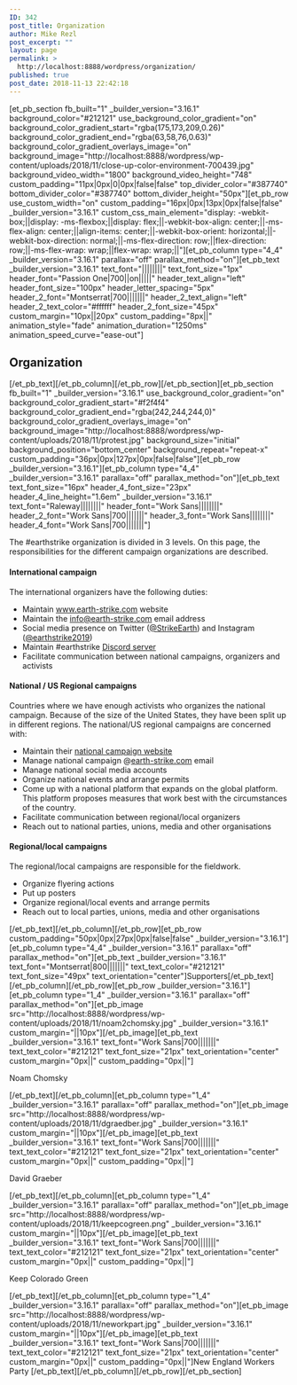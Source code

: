 ```yaml
---
ID: 342
post_title: Organization
author: Mike Rezl
post_excerpt: ""
layout: page
permalink: >
  http://localhost:8888/wordpress/organization/
published: true
post_date: 2018-11-13 22:42:18
---
```

[et_pb_section fb_built="1" _builder_version="3.16.1" background_color="#212121" use_background_color_gradient="on" background_color_gradient_start="rgba(175,173,209,0.26)" background_color_gradient_end="rgba(63,58,76,0.63)" background_color_gradient_overlays_image="on" background_image="http://localhost:8888/wordpress/wp-content/uploads/2018/11/close-up-color-environment-700439.jpg" background_video_width="1800" background_video_height="748" custom_padding="11px|0px|0|0px|false|false" top_divider_color="#387740" bottom_divider_color="#387740" bottom_divider_height="50px"][et_pb_row use_custom_width="on" custom_padding="16px|0px|13px|0px|false|false" _builder_version="3.16.1" custom_css_main_element="display: -webkit-box;||display: -ms-flexbox;||display: flex;||-webkit-box-align: center;||-ms-flex-align: center;||align-items: center;||-webkit-box-orient: horizontal;||-webkit-box-direction: normal;||-ms-flex-direction: row;||flex-direction: row;||-ms-flex-wrap: wrap;||flex-wrap: wrap;||"][et_pb_column type="4_4" _builder_version="3.16.1" parallax="off" parallax_method="on"][et_pb_text _builder_version="3.16.1" text_font="||||||||" text_font_size="1px" header_font="Passion One|700||on|||||" header_text_align="left" header_font_size="100px" header_letter_spacing="5px" header_2_font="Montserrat|700|||||||" header_2_text_align="left" header_2_text_color="#ffffff" header_2_font_size="45px" custom_margin="10px||20px" custom_padding="8px||" animation_style="fade" animation_duration="1250ms" animation_speed_curve="ease-out"]
<h2>Organization</h2>
[/et_pb_text][/et_pb_column][/et_pb_row][/et_pb_section][et_pb_section fb_built="1" _builder_version="3.16.1" use_background_color_gradient="on" background_color_gradient_start="#f2f4f4" background_color_gradient_end="rgba(242,244,244,0)" background_color_gradient_overlays_image="on" background_image="http://localhost:8888/wordpress/wp-content/uploads/2018/11/protest.jpg" background_size="initial" background_position="bottom_center" background_repeat="repeat-x" custom_padding="36px|0px|127px|0px|false|false"][et_pb_row _builder_version="3.16.1"][et_pb_column type="4_4" _builder_version="3.16.1" parallax="off" parallax_method="on"][et_pb_text text_font_size="16px" header_4_font_size="23px" header_4_line_height="1.6em" _builder_version="3.16.1" text_font="Raleway||||||||" header_font="Work Sans||||||||" header_2_font="Work Sans|700|||||||" header_3_font="Work Sans||||||||" header_4_font="Work Sans|700|||||||"]

The #earthstrike organization is divided in 3 levels. On this page, the responsibilities for the different campaign organizations are described.
<h4>International campaign</h4>
The international organizers have the following duties:
<ul>
 	<li>Maintain <a href="https://www.earth-strike.com/">www.earth-strike.com</a> website</li>
 	<li>Maintain the <a href="mailto:info@earth-strike.com">info@earth-strike.com</a> email address</li>
 	<li>Social media presence on Twitter (<a href="https://www.twitter.com/StrikeEarth">@StrikeEarth</a>) and Instagram (<a href="https://www.instagram.com/earthstrike2019">@earthstrike2019</a>)</li>
 	<li>Maintain #earthstrike <a href="https://earth-strike.com/get-involved/">Discord server</a></li>
 	<li>Facilitate communication between national campaigns, organizers and activists</li>
</ul>
<h4>National / US Regional campaigns</h4>
Countries where we have enough activists who organizes the national campaign. Because of the size of the United States, they have been split up in different regions. The national/US regional campaigns are concerned with:
<ul>
 	<li>Maintain their <a href="https://earth-strike.com/national-campaigns/">national campaign website</a></li>
 	<li>Manage national campaign @<a href="http://earth-strike.com/">earth-strike.com</a> email</li>
 	<li>Manage national social media accounts</li>
 	<li>Organize national events and arrange permits</li>
 	<li>Come up with a national platform that expands on the global platform. This platform proposes measures that work best with the circumstances of the country.</li>
 	<li>Facilitate communication between regional/local organizers</li>
 	<li>Reach out to national parties, unions, media and other organisations</li>
</ul>
<h4>Regional/local campaigns</h4>
The regional/local campaigns are responsible for the fieldwork.
<ul>
 	<li>Organize flyering actions</li>
 	<li>Put up posters</li>
 	<li>Organize regional/local events and arrange permits</li>
 	<li>Reach out to local parties, unions, media and other organisations</li>
</ul>
[/et_pb_text][/et_pb_column][/et_pb_row][et_pb_row custom_padding="50px|0px|27px|0px|false|false" _builder_version="3.16.1"][et_pb_column type="4_4" _builder_version="3.16.1" parallax="off" parallax_method="on"][et_pb_text _builder_version="3.16.1" text_font="Montserrat|800|||||||" text_text_color="#212121" text_font_size="49px" text_orientation="center"]Supporters[/et_pb_text][/et_pb_column][/et_pb_row][et_pb_row _builder_version="3.16.1"][et_pb_column type="1_4" _builder_version="3.16.1" parallax="off" parallax_method="on"][et_pb_image src="http://localhost:8888/wordpress/wp-content/uploads/2018/11/noam2chomsky.jpg" _builder_version="3.16.1" custom_margin="||10px"][/et_pb_image][et_pb_text _builder_version="3.16.1" text_font="Work Sans|700|||||||" text_text_color="#212121" text_font_size="21px" text_orientation="center" custom_margin="0px||" custom_padding="0px||"]

Noam Chomsky

[/et_pb_text][/et_pb_column][et_pb_column type="1_4" _builder_version="3.16.1" parallax="off" parallax_method="on"][et_pb_image src="http://localhost:8888/wordpress/wp-content/uploads/2018/11/dgraedber.jpg" _builder_version="3.16.1" custom_margin="||10px"][/et_pb_image][et_pb_text _builder_version="3.16.1" text_font="Work Sans|700|||||||" text_text_color="#212121" text_font_size="21px" text_orientation="center" custom_margin="0px||" custom_padding="0px||"]

David Graeber

[/et_pb_text][/et_pb_column][et_pb_column type="1_4" _builder_version="3.16.1" parallax="off" parallax_method="on"][et_pb_image src="http://localhost:8888/wordpress/wp-content/uploads/2018/11/keepcogreen.png" _builder_version="3.16.1" custom_margin="||10px"][/et_pb_image][et_pb_text _builder_version="3.16.1" text_font="Work Sans|700|||||||" text_text_color="#212121" text_font_size="21px" text_orientation="center" custom_margin="0px||" custom_padding="0px||"]

Keep Colorado Green

[/et_pb_text][/et_pb_column][et_pb_column type="1_4" _builder_version="3.16.1" parallax="off" parallax_method="on"][et_pb_image src="http://localhost:8888/wordpress/wp-content/uploads/2018/11/neworkpart.jpg" _builder_version="3.16.1" custom_margin="||10px"][/et_pb_image][et_pb_text _builder_version="3.16.1" text_font="Work Sans|700|||||||" text_text_color="#212121" text_font_size="21px" text_orientation="center" custom_margin="0px||" custom_padding="0px||"]New England Workers Party
[/et_pb_text][/et_pb_column][/et_pb_row][/et_pb_section]